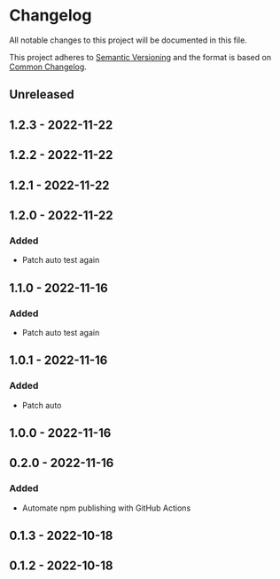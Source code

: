 # Changelog

All notable changes to this project will be documented in this file.

This project adheres to [Semantic Versioning](https://semver.org/spec/v2.0.0.html) and the format is based on [Common Changelog](https://common-changelog.org).

## Unreleased

## 1.2.3 - 2022-11-22

## 1.2.2 - 2022-11-22

## 1.2.1 - 2022-11-22

## 1.2.0 - 2022-11-22
### Added
- Patch auto test again

## 1.1.0 - 2022-11-16
### Added
- Patch auto test again

## 1.0.1 - 2022-11-16
### Added
- Patch auto

## 1.0.0 - 2022-11-16

## 0.2.0 - 2022-11-16
### Added
- Automate npm publishing with GitHub Actions

## 0.1.3 - 2022-10-18

## 0.1.2 - 2022-10-18
